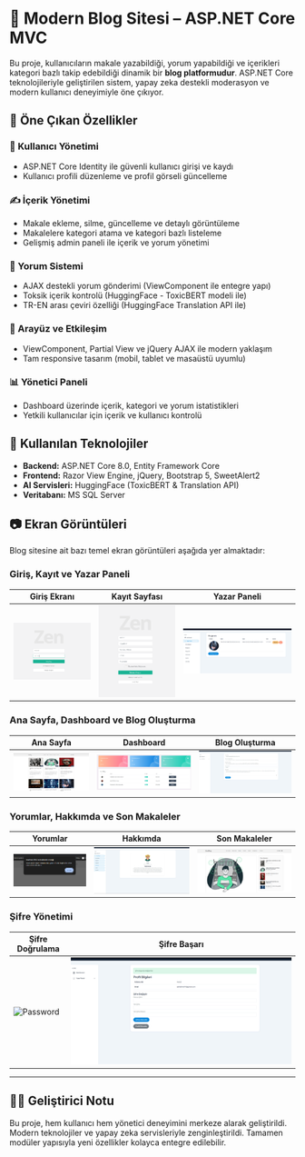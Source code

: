 # 📰 Modern Blog Sitesi – ASP.NET Core MVC

Bu proje, kullanıcıların makale yazabildiği, yorum yapabildiği ve içerikleri kategori bazlı takip edebildiği dinamik bir **blog platformudur**. ASP.NET Core teknolojileriyle geliştirilen sistem, yapay zeka destekli moderasyon ve modern kullanıcı deneyimiyle öne çıkıyor.

## 🚀 Öne Çıkan Özellikler

### 👤 Kullanıcı Yönetimi
- ASP.NET Core Identity ile güvenli kullanıcı girişi ve kaydı
- Kullanıcı profili düzenleme ve profil görseli güncelleme

### ✍️ İçerik Yönetimi
- Makale ekleme, silme, güncelleme ve detaylı görüntüleme
- Makalelere kategori atama ve kategori bazlı listeleme
- Gelişmiş admin paneli ile içerik ve yorum yönetimi

### 💬 Yorum Sistemi
- AJAX destekli yorum gönderimi (ViewComponent ile entegre yapı)
- Toksik içerik kontrolü (HuggingFace - ToxicBERT modeli ile)
- TR-EN arası çeviri özelliği (HuggingFace Translation API ile)

### 🎨 Arayüz ve Etkileşim
- ViewComponent, Partial View ve jQuery AJAX ile modern yaklaşım
- Tam responsive tasarım (mobil, tablet ve masaüstü uyumlu)

### 📊 Yönetici Paneli
- Dashboard üzerinde içerik, kategori ve yorum istatistikleri
- Yetkili kullanıcılar için içerik ve kullanıcı kontrolü

## 🧰 Kullanılan Teknolojiler
- **Backend:** ASP.NET Core 8.0, Entity Framework Core
- **Frontend:** Razor View Engine, jQuery, Bootstrap 5, SweetAlert2
- **AI Servisleri:** HuggingFace (ToxicBERT & Translation API)
- **Veritabanı:** MS SQL Server

## 📷 Ekran Görüntüleri

Blog sitesine ait bazı temel ekran görüntüleri aşağıda yer almaktadır:

### Giriş, Kayıt ve Yazar Paneli
| Giriş Ekranı | Kayıt Sayfası | Yazar Paneli |
|-------------|----------------|--------------|
| ![Login](Images/Login.png) | ![Register](Images/Register.png) | ![Writer](Images/Writer.png) |

### Ana Sayfa, Dashboard ve Blog Oluşturma
| Ana Sayfa | Dashboard | Blog Oluşturma |
|----------|------------|----------------|
| ![BlogSite](Images/BlogSite.png) | ![Dashboard](Images/Dashboard.png) | ![CreateBlog](Images/CreateBlog.png) |

### Yorumlar, Hakkımda ve Son Makaleler
| Yorumlar | Hakkımda | Son Makaleler |
|----------|------------|----------------|
| ![Comment](Images/Comment.png)    | ![AboutMe](Images/AboutMe.png) | ![LastArticle](Images/LastArticle.png) |

### Şifre Yönetimi
| Şifre Doğrulama | Şifre Başarı |
|------------------|----------------|
| ![Password](Images/Password.png) | ![Password2](Images/pasword2.png) |

---

## 🧑‍💻 Geliştirici Notu

Bu proje, hem kullanıcı hem yönetici deneyimini merkeze alarak geliştirildi. Modern teknolojiler ve yapay zeka servisleriyle zenginleştirildi. Tamamen modüler yapısıyla yeni özellikler kolayca entegre edilebilir.
